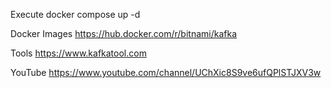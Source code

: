 Execute
docker compose up -d

Docker Images
https://hub.docker.com/r/bitnami/kafka

Tools
https://www.kafkatool.com

YouTube
https://www.youtube.com/channel/UChXic8S9ve6ufQPlSTJXV3w

